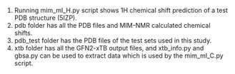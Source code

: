 1. Running mim_ml_H.py script shows 1H chemical shift prediction of a test PDB structure (5IZP).
2. pdb folder has all the PDB files and MIM-NMR calculated chemical shifts.
3. pdb_test folder has the PDB files of the test sets used in this study.
4. xtb folder has all the GFN2-xTB output files, and xtb_info.py and gbsa.py can be used to extract data which is used by the mim_ml_C.py script.
